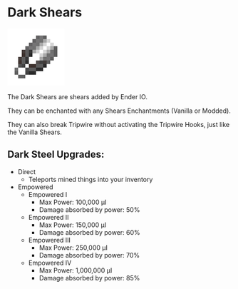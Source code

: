# Dark Shears
![](renders/dark_steel_shears.png)

The Dark Shears are shears added by Ender IO.

They can be enchanted with any Shears Enchantments (Vanilla or Modded).

They can also break Tripwire without activating the Tripwire Hooks, just like the Vanilla Shears.

## Dark Steel Upgrades:

* Direct 
  - Teleports mined things into your inventory
* Empowered
  - Empowered I
    * Max Power: 100,000 µI
    * Damage absorbed by power: 50%
  - Empowered II
    * Max Power: 150,000 µI
    * Damage absorbed by power: 60%
  - Empowered III
    * Max Power: 250,000 µI
    * Damage absorbed by power: 70%
  - Empowered IV
    * Max Power: 1,000,000 µI
    * Damage absorbed by power: 85%
